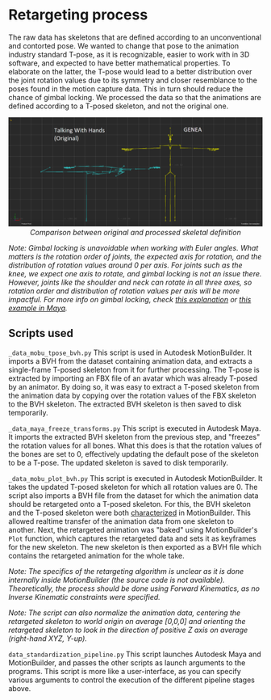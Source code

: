 # Retargeting process
The raw data has skeletons that are defined according to an unconventional and contorted pose. We wanted to change that pose to the animation industry standard T-pose, as it is recognizable, easier to work with in 3D software, and expected to have better mathematical properties. To elaborate on the latter, the T-pose would lead to a better distribution over the joint rotation values due to its symmetry and closer resemblance to the poses found in the motion capture data. This in turn should reduce the chance of gimbal locking. We processed the data so that the animations are defined according to a T-posed skeleton, and not the original one.

<p align="center">
  <img src="default_pose_comparison.png" alt="comparison between original and processed skeletal definition">
  <br>
  <i>Comparison between original and processed skeletal definition</i>
</p>

_Note: Gimbal locking is unavoidable when working with Euler angles. What matters is the rotation order of joints, the expected axis for rotation, and the distribution of rotation values around 0 per axis. For joints such as the knee, we expect one axis to rotate, and gimbal locking is not an issue there. However, joints like the shoulder and neck can rotate in all three axes, so rotation order and distribution of rotation values per axis will be more impactful. For more info on gimbal locking, check [this explanation](https://www.youtube.com/watch?v=zc8b2Jo7mno) or [this example in Maya](https://www.youtube.com/watch?v=mP7BzA8IdWw)._

## Scripts used
`_data_mobu_tpose_bvh.py`
This script is used in Autodesk MotionBuilder. It imports a BVH from the dataset containing animation data, and extracts a single-frame T-posed skeleton from it for further processing. The T-pose is extracted by importing an FBX file of an avatar which was already T-posed by an animator. By doing so, it was easy to extract a T-posed skeleton from the animation data by copying over the rotation values of the FBX skeleton to the BVH skeleton. The extracted BVH skeleton is then saved to disk temporarily.

`_data_maya_freeze_transforms.py`
This script is executed in Autodesk Maya. It imports the extracted BVH skeleton from the previous step, and "freezes" the rotation values for all bones. What this does is that the rotation values of the bones are set to 0, effectively updating the default pose of the skeleton to be a T-pose. The updated skeleton is saved to disk temporarily.

`_data_mobu_plot_bvh.py`
This script is executed in Autodesk MotionBuilder. It takes the updated T-posed skeleton for which all rotation values are 0. The script also imports a BVH file from the dataset for which the animation data should be retargeted onto a T-posed skeleton. For this, the BVH skeleton and the T-posed skeleton were both [characterized](https://help.autodesk.com/view/MOBPRO/2022/ENU/?guid=GUID-12F7FCD3-004E-45E9-85B3-E42C7C51B2F7) in MotionBuilder. This allowed realtime transfer of the animation data from one skeleton to another. Next, the retargeted animation was "baked" using MotionBuilder's `Plot` function, which captures the retargeted data and sets it as keyframes for the new skeleton. The new skeleton is then exported as a BVH file which contains the retargeted animation for the whole take.

*Note: The specifics of the retargeting algorithm is unclear as it is done internally inside MotionBuilder (the source code is not available). Theoretically, the process should be done using Forward Kinematics, as no Inverse Kinematic constraints were specified.*

*Note: The script can also normalize the animation data, centering the retargeted skeleton to world origin on average \[0,0,0\] and orienting the retargeted skeleton to look in the direction of positive Z axis on average (right-hand XYZ, Y-up).*

`data_standardization_pipeline.py`
This script launches Autodesk Maya and MotionBuilder, and passes the other scripts as launch arguments to the programs. This script is more like a user-interface, as you can specify various arguments to control the execution of the different pipeline stages above.
